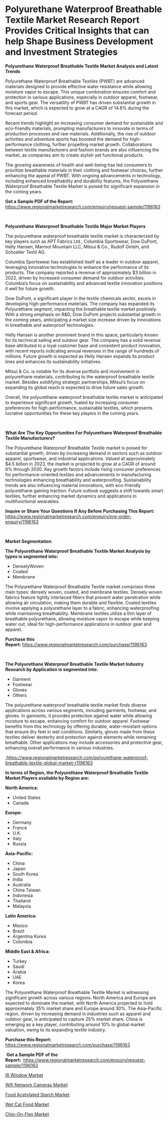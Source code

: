<p><h1>Polyurethane Waterproof Breathable Textile Market Research Report Provides Critical Insights that can help Shape Business Development and Investment Strategies</h1></p><p><strong>Polyurethane Waterproof Breathable Textile Market Analysis and Latest Trends</strong></p>
<p><p>Polyurethane Waterproof Breathable Textiles (PWBT) are advanced materials designed to provide effective water resistance while allowing moisture vapor to escape. This unique combination ensures comfort and protection in various applications, especially in outdoor apparel, footwear, and sports gear. The versatility of PWBT has driven substantial growth in this market, which is expected to grow at a CAGR of 14.8% during the forecast period.</p><p>Recent trends highlight an increasing consumer demand for sustainable and eco-friendly materials, prompting manufacturers to innovate in terms of production processes and raw materials. Additionally, the rise of outdoor activities and adventure sports has boosted the demand for high-performance clothing, further propelling market growth. Collaborations between textile manufacturers and fashion brands are also influencing the market, as companies aim to create stylish yet functional products.</p><p>The growing awareness of health and well-being has led consumers to prioritize breathable materials in their clothing and footwear choices, further enhancing the appeal of PWBT. With ongoing advancements in technology, including enhanced breathability and durability features, the Polyurethane Waterproof Breathable Textile Market is poised for significant expansion in the coming years.</p></p>
<p><strong>Get a Sample PDF of the Report:&nbsp;</strong> <a href="https://www.regionalmarketresearch.com/enquiry/request-sample/1196163">https://www.regionalmarketresearch.com/enquiry/request-sample/1196163</a></p>
<p>&nbsp;</p>
<p><strong>Polyurethane Waterproof Breathable Textile Major Market Players</strong></p>
<p><p>The polyurethane waterproof breathable textile market is characterized by key players such as APT Fabrics Ltd., Columbia Sportswear, Dow DuPont, Helly Hansen, Marmot Mountain LLC, Mitsui & Co., Rudolf GmbH, and Schoeller Textil AG.</p><p>Columbia Sportswear has established itself as a leader in outdoor apparel, leveraging innovative technologies to enhance the performance of its products. The company reported a revenue of approximately $3 billion in 2022, driven by increased consumer demand for outdoor activities. Columbia’s focus on sustainability and advanced textile innovation positions it well for future growth.</p><p>Dow DuPont, a significant player in the textile chemicals sector, excels in developing high-performance materials. The company has expanded its Polyurethane segment, impacting the breathable textile market positively. With a strong emphasis on R&D, Dow DuPont projects substantial growth in the coming years, anticipating a market size increase driven by innovations in breathable and waterproof technologies.</p><p>Helly Hansen is another prominent brand in this space, particularly known for its technical sailing and outdoor gear. The company has a solid revenue base attributed to a loyal customer base and consistent product innovation, with recent reports indicating annual revenues in the range of hundreds of millions. Future growth is expected as Helly Hansen expands its product lines and enhances its sustainability initiatives.</p><p>Mitsui & Co. is notable for its diverse portfolio and involvement in polyurethane materials, contributing to the waterproof breathable textile market. Besides solidifying strategic partnerships, Mitsui’s focus on expanding its global reach is expected to drive future sales growth.</p><p>Overall, the polyurethane waterproof breathable textile market is anticipated to experience significant growth, fueled by increasing consumer preferences for high-performance, sustainable textiles, which presents lucrative opportunities for these key players in the coming years.</p></p>
<p>&nbsp;</p>
<p><strong>What Are The Key Opportunities For Polyurethane Waterproof Breathable Textile Manufacturers?</strong></p>
<p><p>The Polyurethane Waterproof Breathable Textile market is poised for substantial growth, driven by increasing demand in sectors such as outdoor apparel, sportswear, and industrial applications. Valued at approximately $4.5 billion in 2023, the market is projected to grow at a CAGR of around 6% through 2030. Key growth factors include rising consumer preferences for performance-oriented textiles and advancements in manufacturing technologies enhancing breathability and waterproofing. Sustainability trends are also influencing material innovations, with eco-friendly polyurethane gaining traction. Future outlook suggests a shift towards smart textiles, further enhancing market dynamics and applications in multifunctional wearables.</p></p>
<p><strong>Inquire or Share Your Questions If Any Before Purchasing This Report:</strong> <a href="https://www.regionalmarketresearch.com/enquiry/pre-order-enquiry/1196163">https://www.regionalmarketresearch.com/enquiry/pre-order-enquiry/1196163</a></p>
<p>&nbsp;</p>
<p><strong>Market Segmentation</strong></p>
<p><strong>The Polyurethane Waterproof Breathable Textile Market Analysis by types is segmented into:</strong></p>
<p><ul><li>DenselyWoven</li><li>Coated</li><li>Membrane</li></ul></p>
<p><p>The Polyurethane Waterproof Breathable Textile market comprises three main types: densely woven, coated, and membrane textiles. Densely woven fabrics feature tightly interlaced fibers that prevent water penetration while allowing air circulation, making them durable and flexible. Coated textiles involve applying a polyurethane layer to a fabric, enhancing waterproofing while maintaining breathability. Membrane textiles utilize a thin layer of breathable polyurethane, allowing moisture vapor to escape while keeping water out, ideal for high-performance applications in outdoor gear and apparel.</p></p>
<p><strong>Purchase this Report:&nbsp;</strong><a href="https://www.regionalmarketresearch.com/purchase/1196163">https://www.regionalmarketresearch.com/purchase/1196163</a></p>
<p>&nbsp;</p>
<p><strong>The Polyurethane Waterproof Breathable Textile Market Industry Research by Application is segmented into:</strong></p>
<p><ul><li>Garment</li><li>Footwear</li><li>Gloves</li><li>Others</li></ul></p>
<p><p>The polyurethane waterproof breathable textile market finds diverse applications across various segments, including garments, footwear, and gloves. In garments, it provides protection against water while allowing moisture to escape, enhancing comfort for outdoor apparel. Footwear benefits from this technology by offering durable, water-resistant options that ensure dry feet in wet conditions. Similarly, gloves made from these textiles deliver dexterity and protection against elements while remaining breathable. Other applications may include accessories and protective gear, enhancing overall performance in various industries.</p></p>
<p><a href="https://www.regionalmarketresearch.com/polyurethane-waterproof-breathable-textile-global-market-r1196163">&nbsp;https://www.regionalmarketresearch.com/polyurethane-waterproof-breathable-textile-global-market-r1196163</a></p>
<p><strong>In terms of Region, the Polyurethane Waterproof Breathable Textile Market Players available by Region are:</strong></p>
<p>
    <p> <strong> North America: </strong>
        <ul>
            <li>United States</li>
            <li>Canada</li>
        </ul>
        </p> 
    <p> <strong> Europe: </strong>
        <ul>
            <li>Germany</li>
            <li>France</li>
            <li>U.K.</li>
            <li>Italy</li>
            <li>Russia</li>
        </ul>
        </p> 
    <p> <strong> Asia-Pacific: </strong>
        <ul>
            <li>China</li>
            <li>Japan</li>
            <li>South Korea</li>
            <li>India</li>
            <li>Australia</li>
            <li>China Taiwan</li>
            <li>Indonesia</li>
            <li>Thailand</li>
            <li>Malaysia</li>
        </ul>
        </p> 
    <p> <strong> Latin America: </strong>
        <ul>
            <li>Mexico</li>
            <li>Brazil</li>
            <li>Argentina Korea</li>
            <li>Colombia</li>
        </ul>
        </p> 
    <p> <strong> Middle East & Africa: </strong>
        <ul>
            <li>Turkey</li>
            <li>Saudi</li>
            <li>Arabia</li>
            <li>UAE</li>
            <li>Korea</li>
        </ul>
    </p>
    </p>
<p><p>The Polyurethane Waterproof Breathable Textile Market is witnessing significant growth across various regions. North America and Europe are expected to dominate the market, with North America projected to hold approximately 35% market share and Europe around 30%. The Asia-Pacific region, driven by increasing demand in industries such as apparel and outdoor gear, is anticipated to capture 25% market share. China is emerging as a key player, contributing around 10% to global market valuation, owing to its expanding textile industry.</p></p>
<p><strong>Purchase this Report: </strong><a href="https://www.regionalmarketresearch.com/purchase/1196163">https://www.regionalmarketresearch.com/purchase/1196163</a></p>
<p>&nbsp;<strong>Get a Sample PDF of the Report:&nbsp;&nbsp;</strong><a href="https://www.regionalmarketresearch.com/enquiry/request-sample/1196163">https://www.regionalmarketresearch.com/enquiry/request-sample/1196163</a></p>
<p><strong></strong></p>
<p><p><a href="https://issuu.com/reportprime-2/docs/ir-window-market-size-2030.pptx_03d93fac8b80b5">IR Window Market</a></p><p><a href="https://www.linkedin.com/pulse/market-forecast-global-wifi-network-cameras-trends-impact-spxle?trackingId=NpFQ4hhKQbyvMtacufpZCg%3D%3D">Wifi Network Cameras Market</a></p><p><a href="https://medium.com/@jhonangga41/food-acetylated-starch-industry-analysis-report-its-market-size-growing-with-a-cagr-of-14-4-431d18f94d80">Food Acetylated Starch Market</a></p><p><a href="https://www.linkedin.com/pulse/strategic-insights-global-wet-cat-food-market-trends-2024-6ince?trackingId=tFuFjyYhTruQidY0Af3bJw%3D%3D">Wet Cat Food Market</a></p><p><a href="https://medium.com/@sakibnet49_53869/global-chip-on-flex-market-size-and-market-trends-analysis-by-regional-outlook-competitive-9dae5d249341?postPublishedType=repub">Chip-On-Flex Market</a></p></p>